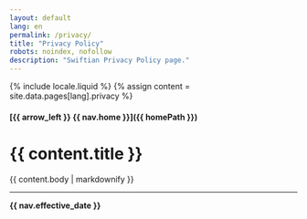 ```yaml
---
layout: default
lang: en
permalink: /privacy/
title: "Privacy Policy"
robots: noindex, nofollow
description: "Swiftian Privacy Policy page."
---
```


{% include locale.liquid %}
{% assign content = site.data.pages[lang].privacy %}

#### [{{ arrow_left }} {{ nav.home }}]({{ homePath }})

# {{ content.title }}

{{ content.body | markdownify }}

---

**{{ nav.effective_date }}**
